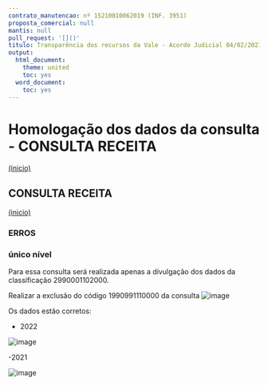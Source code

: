 ```yaml
---
contrato_manutencao: nº 15210010062019 (INF. 3951)
proposta_comercial: null
mantis: null
pull_request: '[]()'
titulo: Transparência dos recursos da Vale - Acordo Judicial 04/02/2021
output:
  html_document:
    theme: united
    toc: yes
  word_document:
    toc: yes
---
```


# Homologação dos dados da consulta - CONSULTA RECEITA
<a href="#top">(inicio)</a>

<div class="alert alert-warning">

## CONSULTA RECEITA
<a href="#top">(inicio)</a>


### ERROS
### único nível
  
Para essa consulta será realizada apenas a divulgação dos dados da classificação 2990001102000.
  
  Realizar a exclusão do código 1990991110000 da consulta
  ![image](https://user-images.githubusercontent.com/52920939/166987711-2ce2d429-96fc-4951-8722-84fe40e844a7.png)

Os dados estão corretos:
  - 2022
  
  ![image](https://user-images.githubusercontent.com/52920939/166987827-44d6c300-9d6b-4dd2-ae71-8a980c1056ba.png)

  -2021
  
  ![image](https://user-images.githubusercontent.com/52920939/166988038-bc8c0afc-bd3d-45fc-9a58-ef9a01139b20.png)
